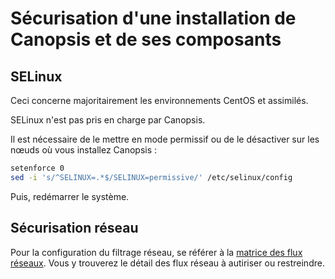 # Sécurisation d'une installation de Canopsis et de ses composants

## SELinux

Ceci concerne majoritairement les environnements CentOS et assimilés.

SELinux n'est pas pris en charge par Canopsis.

Il est nécessaire de le mettre en mode permissif ou de le désactiver sur les nœuds où vous installez Canopsis :

```sh
setenforce 0
sed -i 's/^SELINUX=.*$/SELINUX=permissive/' /etc/selinux/config
```

Puis, redémarrer le système.

## Sécurisation réseau

Pour la configuration du filtrage réseau, se référer à la [matrice des flux réseaux](../matrice-des-flux-reseaux/index.md). Vous y trouverez le détail des flux réseau à autiriser ou restreindre.

